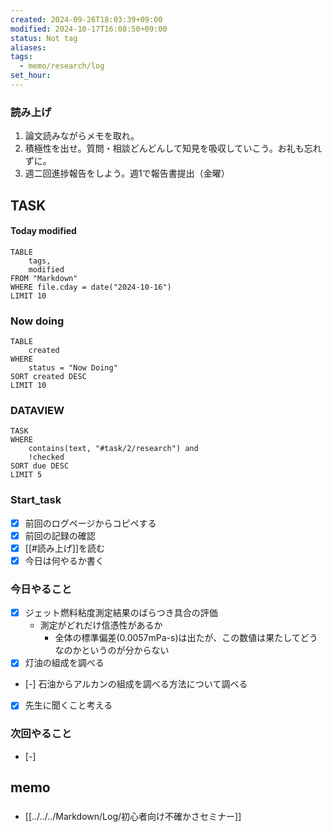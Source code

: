 ```yaml
---
created: 2024-09-26T18:03:39+09:00
modified: 2024-10-17T16:08:50+09:00
status: Not tag
aliases: 
tags:
  - memo/research/log
set_hour: 
---
```


### 読み上げ
1. 論文読みながらメモを取れ。
2. 積極性を出せ。質問・相談どんどんして知見を吸収していこう。お礼も忘れずに。
3. 週二回進捗報告をしよう。週1で報告書提出（金曜）
## TASK
#### Today modified
```dataview
TABLE
	tags, 
	modified
FROM "Markdown"
WHERE file.cday = date("2024-10-16")
LIMIT 10
```
### Now doing
```dataview
TABLE
	created
WHERE
	status = "Now Doing"
SORT created DESC
LIMIT 10
```
### DATAVIEW
```dataview
TASK
WHERE 
	contains(text, "#task/2/research") and
	!checked
SORT due DESC
LIMIT 5
```
### Start_task
- [x] 前回のログページからコピペする
- [x] 前回の記録の確認
- [x] [[#読み上げ]]を読む
- [x] 今日は何やるか書く
### 今日やること
- [x] ジェット燃料粘度測定結果のばらつき具合の評価
	- 測定がどれだけ信憑性があるか
		- 全体の標準偏差(0.0057mPa-s)は出たが、この数値は果たしてどうなのかというのが分からない
- [x] 灯油の組成を調べる
- [-] 石油からアルカンの組成を調べる方法について調べる
- [x] 先生に聞くこと考える
### 次回やること
- [-] 
## memo
### 
- [[../../../Markdown/Log/初心者向け不確かさセミナー]]
